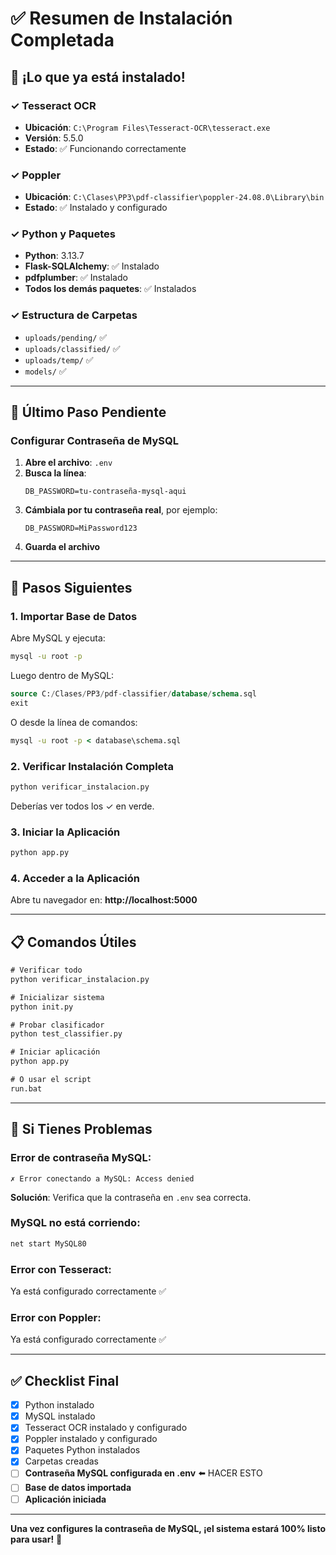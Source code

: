 # ✅ Resumen de Instalación Completada

## 🎉 ¡Lo que ya está instalado!

### ✓ Tesseract OCR
- **Ubicación**: `C:\Program Files\Tesseract-OCR\tesseract.exe`
- **Versión**: 5.5.0
- **Estado**: ✅ Funcionando correctamente

### ✓ Poppler
- **Ubicación**: `C:\Clases\PP3\pdf-classifier\poppler-24.08.0\Library\bin`
- **Estado**: ✅ Instalado y configurado

### ✓ Python y Paquetes
- **Python**: 3.13.7
- **Flask-SQLAlchemy**: ✅ Instalado
- **pdfplumber**: ✅ Instalado
- **Todos los demás paquetes**: ✅ Instalados

### ✓ Estructura de Carpetas
- `uploads/pending/` ✅
- `uploads/classified/` ✅
- `uploads/temp/` ✅
- `models/` ✅

---

## 📝 Último Paso Pendiente

### Configurar Contraseña de MySQL

1. **Abre el archivo**: `.env`
2. **Busca la línea**:
   ```env
   DB_PASSWORD=tu-contraseña-mysql-aqui
   ```
3. **Cámbiala por tu contraseña real**, por ejemplo:
   ```env
   DB_PASSWORD=MiPassword123
   ```
4. **Guarda el archivo**

---

## 🚀 Pasos Siguientes

### 1. Importar Base de Datos

Abre MySQL y ejecuta:

```cmd
mysql -u root -p
```

Luego dentro de MySQL:

```sql
source C:/Clases/PP3/pdf-classifier/database/schema.sql
exit
```

O desde la línea de comandos:

```cmd
mysql -u root -p < database\schema.sql
```

### 2. Verificar Instalación Completa

```cmd
python verificar_instalacion.py
```

Deberías ver todos los ✓ en verde.

### 3. Iniciar la Aplicación

```cmd
python app.py
```

### 4. Acceder a la Aplicación

Abre tu navegador en: **http://localhost:5000**

---

## 📋 Comandos Útiles

```cmd
# Verificar todo
python verificar_instalacion.py

# Inicializar sistema
python init.py

# Probar clasificador
python test_classifier.py

# Iniciar aplicación
python app.py

# O usar el script
run.bat
```

---

## 🔧 Si Tienes Problemas

### Error de contraseña MySQL:
```
✗ Error conectando a MySQL: Access denied
```
**Solución**: Verifica que la contraseña en `.env` sea correcta.

### MySQL no está corriendo:
```cmd
net start MySQL80
```

### Error con Tesseract:
Ya está configurado correctamente ✅

### Error con Poppler:
Ya está configurado correctamente ✅

---

## ✅ Checklist Final

- [x] Python instalado
- [x] MySQL instalado  
- [x] Tesseract OCR instalado y configurado
- [x] Poppler instalado y configurado
- [x] Paquetes Python instalados
- [x] Carpetas creadas
- [ ] **Contraseña MySQL configurada en .env** ⬅️ HACER ESTO
- [ ] **Base de datos importada**
- [ ] **Aplicación iniciada**

---

**Una vez configures la contraseña de MySQL, ¡el sistema estará 100% listo para usar!** 🎉
